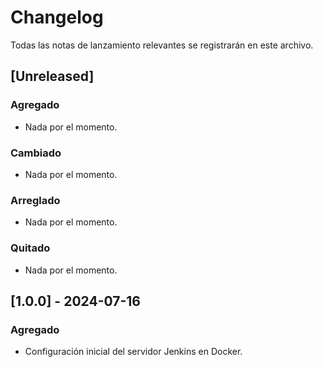 # Changelog

Todas las notas de lanzamiento relevantes se registrarán en este archivo.

## [Unreleased]

### Agregado

- Nada por el momento.

### Cambiado

- Nada por el momento.

### Arreglado

- Nada por el momento.

### Quitado

- Nada por el momento.

## [1.0.0] - 2024-07-16

### Agregado

- Configuración inicial del servidor Jenkins en Docker.

